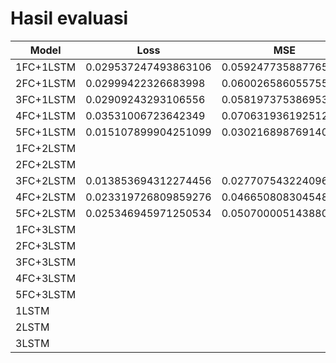 # Hasil evaluasi


Model | Loss | MSE | Muter | Muter reversed | zig-zag | zig-zag reversed
--- | --- | --- | --- | --- | --- | ---
1FC+1LSTM | 0.029537247493863106 | 0.059247735887765884 | 0.679598867893219 |  | 0.6771500706672668 |
2FC+1LSTM | 0.02999422326683998 | 0.060026586055755615 | 0.7726032733917236 |  | 0.7726032733917236 |
3FC+1LSTM | 0.02909243293106556 | 0.058197375386953354 | 0.5189220905303955 | 0.719663679599762 | 1.0876166820526123 | 0.6848082542419434
4FC+1LSTM | 0.03531006723642349 | 0.07063193619251251 | 0.4623756408691406 | 0.6816038489341736 | 0.8425250053405762 | 0.6714862585067749
5FC+1LSTM | 0.015107899904251099 | 0.030216898769140244 | 0.502934992313385 | 0.6567833423614502 | 0.9907646775245667 | 0.5997287631034851
1FC+2LSTM |  |  |  |  |  |
2FC+2LSTM |  |  |  |  |  |
3FC+2LSTM | 0.013853694312274456 | 0.027707543224096298 | 0.6824876666069031 | 0.6073746085166931 | 1.045371413230896 | 0.5674616098403931
4FC+2LSTM | 0.023319726809859276 | 0.046650808304548264 | 0.7940738201141357 | 0.6585590839385986 | 0.7487624287605286 | 0.7138916850090027
5FC+2LSTM | 0.025346945971250534 | 0.050700005143880844 | 0.49428480863571167 | 0.5750597715377808 | 0.9913788437843323 | 0.7075006365776062
1FC+3LSTM |  |  |  |  |  | 
2FC+3LSTM |  |  |  |  |  | 
3FC+3LSTM |  |  |  |  |  | 
4FC+3LSTM |  |  |  |  |  | 
5FC+3LSTM |  |  |  |  |  | 
1LSTM |  |  |  |  |  | 
2LSTM |  |  |  |  |  | 
3LSTM |  |  |  |  |  | 
